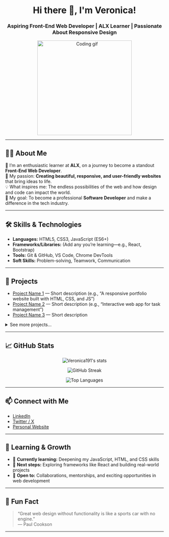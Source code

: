 <!-- Veronica191's GitHub Profile README -->

<h1 align="center">Hi there 👋, I'm Veronica!</h1>
<h3 align="center">Aspiring Front-End Web Developer | ALX Learner | Passionate About Responsive Design</h3>

<p align="center">
  <img src="https://media.giphy.com/media/L8K62iTDkzGX6/giphy.gif" width="300" alt="Coding gif" />
</p>

---

## 👩‍💻 About Me

🌱 I’m an enthusiastic learner at **ALX**, on a journey to become a standout **Front-End Web Developer**.  
🚀 My passion: **Creating beautiful, responsive, and user-friendly websites** that bring ideas to life.  
💡 What inspires me: The endless possibilities of the web and how design and code can impact the world.  
🎯 My goal: To become a professional **Software Developer** and make a difference in the tech industry.

---

## 🛠️ Skills & Technologies

- **Languages:** HTML5, CSS3, JavaScript (ES6+)
- **Frameworks/Libraries:** (Add any you’re learning—e.g., React, Bootstrap)
- **Tools:** Git & GitHub, VS Code, Chrome DevTools
- **Soft Skills:** Problem-solving, Teamwork, Communication

---

## 🌟 Projects

- [Project Name 1](#) — Short description (e.g., “A responsive portfolio website built with HTML, CSS, and JS”)
- [Project Name 2](#) — Short description (e.g., “Interactive web app for task management”)
- [Project Name 3](#) — Short description

<details>
  <summary>See more projects...</summary>
  
  - [Project Name 4](#) — Description
  - [Project Name 5](#) — Description

</details>

---

## 📈 GitHub Stats

<p align="center">
  <img src="https://github-readme-stats.vercel.app/api?username=Veronica191&show_icons=true&theme=radical" alt="Veronica191's stats" />
</p>
<p align="center">
  <img src="https://github-readme-streak-stats.herokuapp.com/?user=Veronica191&theme=radical" alt="GitHub Streak" />
</p>
<p align="center">
  <img src="https://github-readme-stats.vercel.app/api/top-langs/?username=Veronica191&layout=compact&theme=radical" alt="Top Languages" />
</p>

---

## 📫 Connect with Me

- [LinkedIn](#) <!-- Add your LinkedIn URL -->
- [Twitter / X](#) <!-- Add your Twitter/X handle -->
- [Personal Website](#) <!-- Add your website if you have one -->

---

## 🌱 Learning & Growth

- 🔭 **Currently learning:** Deepening my JavaScript, HTML, and CSS skills
- 🚀 **Next steps:** Exploring frameworks like React and building real-world projects
- 🤝 **Open to:** Collaborations, mentorships, and exciting opportunities in web development

---

## 🎨 Fun Fact

> “Great web design without functionality is like a sports car with no engine.”  
> — Paul Cookson

---

<!--
**Veronica191/Veronica191** is a ✨ special ✨ repository because its README.md (this file) appears on your GitHub profile!
-->





